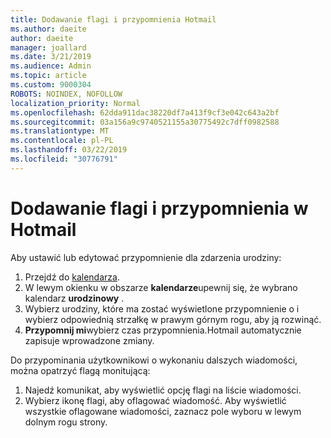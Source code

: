 ```yaml
---
title: Dodawanie flagi i przypomnienia Hotmail
ms.author: daeite
author: daeite
manager: joallard
ms.date: 3/21/2019
ms.audience: Admin
ms.topic: article
ms.custom: 9000304
ROBOTS: NOINDEX, NOFOLLOW
localization_priority: Normal
ms.openlocfilehash: 62dda911dac38220df7a413f9cf3e042c643a2bf
ms.sourcegitcommit: 03a156a9c9740521155a30775492c7dff0982588
ms.translationtype: MT
ms.contentlocale: pl-PL
ms.lasthandoff: 03/22/2019
ms.locfileid: "30776791"
---
```

# <a name="adding-flags-and-reminders-in-outlookcom"></a>Dodawanie flagi i przypomnienia w Hotmail

Aby ustawić lub edytować przypomnienie dla zdarzenia urodziny:

1. Przejdź do [kalendarza](https://outlook.live.com/calendar/).
1. W lewym okienku w obszarze **kalendarze**upewnij się, że wybrano kalendarz **urodzinowy** .
1. Wybierz urodziny, które ma zostać wyświetlone przypomnienie o i wybierz odpowiednią strzałkę w prawym górnym rogu, aby ją rozwinąć.
1. **Przypomnij mi**wybierz czas przypomnienia.Hotmail automatycznie zapisuje wprowadzone zmiany.

Do przypominania użytkownikowi o wykonaniu dalszych wiadomości, można opatrzyć flagą monitującą:

1. Najedź komunikat, aby wyświetlić opcję flagi na liście wiadomości.
1. Wybierz ikonę flagi, aby oflagować wiadomość. Aby wyświetlić wszystkie oflagowane wiadomości, zaznacz pole wyboru w lewym dolnym rogu strony.